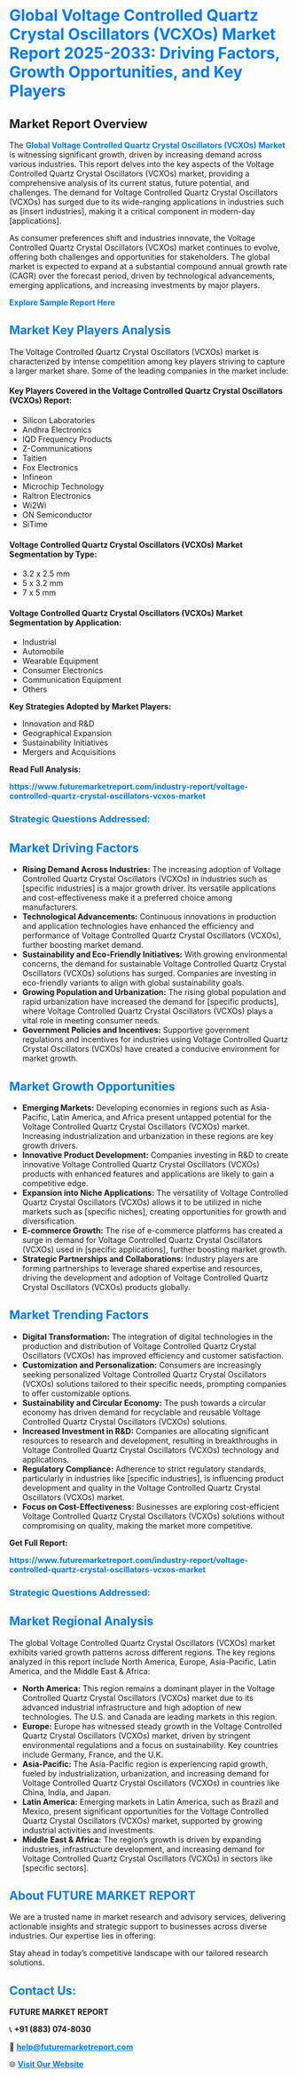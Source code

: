 <h1 style="color: #007BFF;">Global Voltage Controlled Quartz Crystal Oscillators (VCXOs) Market Report 2025-2033: Driving Factors, Growth Opportunities, and Key Players</h1>

<section id="overview">
<h2>Market Report Overview</h2>
<p>The <a href="https://www.futuremarketreport.com/industry-report/voltage-controlled-quartz-crystal-oscillators-vcxos-market" style="color: #007BFF; text-decoration: none;"><strong>Global Voltage Controlled Quartz Crystal Oscillators (VCXOs) Market</strong></a> is witnessing significant growth, driven by increasing demand across various industries. This report delves into the key aspects of the Voltage Controlled Quartz Crystal Oscillators (VCXOs) market, providing a comprehensive analysis of its current status, future potential, and challenges. The demand for Voltage Controlled Quartz Crystal Oscillators (VCXOs) has surged due to its wide-ranging applications in industries such as [insert industries], making it a critical component in modern-day [applications].</p>
<p>As consumer preferences shift and industries innovate, the Voltage Controlled Quartz Crystal Oscillators (VCXOs) market continues to evolve, offering both challenges and opportunities for stakeholders. The global market is expected to expand at a substantial compound annual growth rate (CAGR) over the forecast period, driven by technological advancements, emerging applications, and increasing investments by major players.</p>
</section>

<section id="overview">
<p><a href="https://www.futuremarketreport.com/request-sample/reportId=76796" style="color: #007BFF; text-decoration: none;"><strong>Explore Sample Report Here</strong></a></p>
</section>

<section id="key-players">
<h2 style="color: #007BFF;">Market Key Players Analysis</h2>
<p>The Voltage Controlled Quartz Crystal Oscillators (VCXOs) market is characterized by intense competition among key players striving to capture a larger market share. Some of the leading companies in the market include:</p>
<h4>Key Players Covered in the Voltage Controlled Quartz Crystal Oscillators (VCXOs) Report:</h4>
<ul><li>Silicon Laboratories</li><li>Andhra Electronics</li><li>IQD Frequency Products</li><li>Z-Communications</li><li>Taitien</li><li>Fox Electronics</li><li>Infineon</li><li>Microchip Technology</li><li>Raltron Electronics</li><li>Wi2Wi</li><li>ON Semiconductor</li><li>SiTime</li></ul>
<h4>Voltage Controlled Quartz Crystal Oscillators (VCXOs) Market Segmentation by Type:</h4>
<ul><li>3.2 x 2.5 mm</li><li>5 x 3.2 mm</li><li>7 x 5 mm</li></ul>

<h4>Voltage Controlled Quartz Crystal Oscillators (VCXOs) Market Segmentation by Application:</h4>
<ul><li>Industrial</li><li>Automobile</li><li>Wearable Equipment</li><li>Consumer Electronics</li><li>Communication Equipment</li><li>Others</li></ul>
<p><strong>Key Strategies Adopted by Market Players:</strong></p>
<ul>
<li>Innovation and R&D</li>
<li>Geographical Expansion</li>
<li>Sustainability Initiatives</li>
<li>Mergers and Acquisitions</li>
</ul>
</section>

<section>
<p><strong>Read Full Analysis: </strong></p><a href="https://www.futuremarketreport.com/industry-report/voltage-controlled-quartz-crystal-oscillators-vcxos-market" style="color: #007BFF; text-decoration: none;"><strong>https://www.futuremarketreport.com/industry-report/voltage-controlled-quartz-crystal-oscillators-vcxos-market</strong></a>
<h3 style="color: #007BFF;">Strategic Questions Addressed:</h3>
</section>

<section id="driving-factors">
<h2 style="color: #007BFF;">Market Driving Factors</h2>
<ul>
<li><strong>Rising Demand Across Industries:</strong> The increasing adoption of Voltage Controlled Quartz Crystal Oscillators (VCXOs) in industries such as [specific industries] is a major growth driver. Its versatile applications and cost-effectiveness make it a preferred choice among manufacturers.</li>
<li><strong>Technological Advancements:</strong> Continuous innovations in production and application technologies have enhanced the efficiency and performance of Voltage Controlled Quartz Crystal Oscillators (VCXOs), further boosting market demand.</li>
<li><strong>Sustainability and Eco-Friendly Initiatives:</strong> With growing environmental concerns, the demand for sustainable Voltage Controlled Quartz Crystal Oscillators (VCXOs) solutions has surged. Companies are investing in eco-friendly variants to align with global sustainability goals.</li>
<li><strong>Growing Population and Urbanization:</strong> The rising global population and rapid urbanization have increased the demand for [specific products], where Voltage Controlled Quartz Crystal Oscillators (VCXOs) plays a vital role in meeting consumer needs.</li>
<li><strong>Government Policies and Incentives:</strong> Supportive government regulations and incentives for industries using Voltage Controlled Quartz Crystal Oscillators (VCXOs) have created a conducive environment for market growth.</li>
</ul>
</section>

<section id="growth-opportunities">
<h2 style="color: #007BFF;">Market Growth Opportunities</h2>
<ul>
<li><strong>Emerging Markets:</strong> Developing economies in regions such as Asia-Pacific, Latin America, and Africa present untapped potential for the Voltage Controlled Quartz Crystal Oscillators (VCXOs) market. Increasing industrialization and urbanization in these regions are key growth drivers.</li>
<li><strong>Innovative Product Development:</strong> Companies investing in R&D to create innovative Voltage Controlled Quartz Crystal Oscillators (VCXOs) products with enhanced features and applications are likely to gain a competitive edge.</li>
<li><strong>Expansion into Niche Applications:</strong> The versatility of Voltage Controlled Quartz Crystal Oscillators (VCXOs) allows it to be utilized in niche markets such as [specific niches], creating opportunities for growth and diversification.</li>
<li><strong>E-commerce Growth:</strong> The rise of e-commerce platforms has created a surge in demand for Voltage Controlled Quartz Crystal Oscillators (VCXOs) used in [specific applications], further boosting market growth.</li>
<li><strong>Strategic Partnerships and Collaborations:</strong> Industry players are forming partnerships to leverage shared expertise and resources, driving the development and adoption of Voltage Controlled Quartz Crystal Oscillators (VCXOs) products globally.</li>
</ul>
</section>

<section id="trending-factors">
<h2 style="color: #007BFF;">Market Trending Factors</h2>
<ul>
<li><strong>Digital Transformation:</strong> The integration of digital technologies in the production and distribution of Voltage Controlled Quartz Crystal Oscillators (VCXOs) has improved efficiency and customer satisfaction.</li>
<li><strong>Customization and Personalization:</strong> Consumers are increasingly seeking personalized Voltage Controlled Quartz Crystal Oscillators (VCXOs) solutions tailored to their specific needs, prompting companies to offer customizable options.</li>
<li><strong>Sustainability and Circular Economy:</strong> The push towards a circular economy has driven demand for recyclable and reusable Voltage Controlled Quartz Crystal Oscillators (VCXOs) solutions.</li>
<li><strong>Increased Investment in R&D:</strong> Companies are allocating significant resources to research and development, resulting in breakthroughs in Voltage Controlled Quartz Crystal Oscillators (VCXOs) technology and applications.</li>
<li><strong>Regulatory Compliance:</strong> Adherence to strict regulatory standards, particularly in industries like [specific industries], is influencing product development and quality in the Voltage Controlled Quartz Crystal Oscillators (VCXOs) market.</li>
<li><strong>Focus on Cost-Effectiveness:</strong> Businesses are exploring cost-efficient Voltage Controlled Quartz Crystal Oscillators (VCXOs) solutions without compromising on quality, making the market more competitive.</li>
</ul>
</section>

<section>
<p><strong>Get Full Report: </strong></p><a href="https://www.futuremarketreport.com/industry-report/voltage-controlled-quartz-crystal-oscillators-vcxos-market" style="color: #007BFF; text-decoration: none;"><strong>https://www.futuremarketreport.com/industry-report/voltage-controlled-quartz-crystal-oscillators-vcxos-market</strong></a>
<h3 style="color: #007BFF;">Strategic Questions Addressed:</h3>
</section>


<section id="regional-analysis">
<h2 style="color: #007BFF;">Market Regional Analysis</h2>
<p>The global Voltage Controlled Quartz Crystal Oscillators (VCXOs) market exhibits varied growth patterns across different regions. The key regions analyzed in this report include North America, Europe, Asia-Pacific, Latin America, and the Middle East & Africa:</p>
<ul>
<li><strong>North America:</strong> This region remains a dominant player in the Voltage Controlled Quartz Crystal Oscillators (VCXOs) market due to its advanced industrial infrastructure and high adoption of new technologies. The U.S. and Canada are leading markets in this region.</li>
<li><strong>Europe:</strong> Europe has witnessed steady growth in the Voltage Controlled Quartz Crystal Oscillators (VCXOs) market, driven by stringent environmental regulations and a focus on sustainability. Key countries include Germany, France, and the U.K.</li>
<li><strong>Asia-Pacific:</strong> The Asia-Pacific region is experiencing rapid growth, fueled by industrialization, urbanization, and increasing demand for Voltage Controlled Quartz Crystal Oscillators (VCXOs) in countries like China, India, and Japan.</li>
<li><strong>Latin America:</strong> Emerging markets in Latin America, such as Brazil and Mexico, present significant opportunities for the Voltage Controlled Quartz Crystal Oscillators (VCXOs) market, supported by growing industrial activities and investments.</li>
<li><strong>Middle East & Africa:</strong> The region’s growth is driven by expanding industries, infrastructure development, and increasing demand for Voltage Controlled Quartz Crystal Oscillators (VCXOs) in sectors like [specific sectors].</li>
</ul>
</section>

<footer>
<h2 style="color: #007BFF;">About FUTURE MARKET REPORT</h2>
<p>We are a trusted name in market research and advisory services, delivering actionable insights and strategic support to businesses across diverse industries. Our expertise lies in offering:</p>

<p>Stay ahead in today’s competitive landscape with our tailored research solutions.</p>

<h2 style="color: #007BFF;">Contact Us:</h2>
<p><strong>FUTURE MARKET REPORT</strong></p>
<p>📞 <strong>+91 (883) 074-8030</strong></p>
<p>📧 <strong><a href="mailto:help@futuremarketreport.com" style="color: #007BFF;">help@futuremarketreport.com</a></strong></p>
<p>🌐 <strong><a href="https://www.futuremarketreport.com/" style="color: #007BFF;">Visit Our Website</a></strong></p>
</footer>